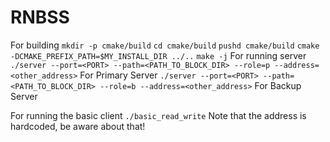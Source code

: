 # RNBSS
For building
```mkdir -p cmake/build```
```cd cmake/build```
```pushd cmake/build```
```cmake -DCMAKE_PREFIX_PATH=$MY_INSTALL_DIR ../..```
```make -j```
For running server
```./server --port=<PORT> --path=<PATH_TO_BLOCK_DIR> --role=p --address=<other_address>``` For Primary Server
```./server --port=<PORT> --path=<PATH_TO_BLOCK_DIR> --role=b --address=<other_address>``` For Backup Server


For running the basic client
```./basic_read_write``` Note that the address is hardcoded, be aware about that!
